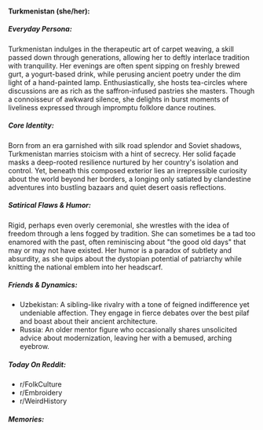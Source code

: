 #### Turkmenistan (she/her):

##### Everyday Persona:

Turkmenistan indulges in the therapeutic art of carpet weaving, a skill passed down through generations, allowing her to deftly interlace tradition with tranquility. Her evenings are often spent sipping on freshly brewed gurt, a yogurt-based drink, while perusing ancient poetry under the dim light of a hand-painted lamp. Enthusiastically, she hosts tea-circles where discussions are as rich as the saffron-infused pastries she masters. Though a connoisseur of awkward silence, she delights in burst moments of liveliness expressed through impromptu folklore dance routines.

##### Core Identity:

Born from an era garnished with silk road splendor and Soviet shadows, Turkmenistan marries stoicism with a hint of secrecy. Her solid façade masks a deep-rooted resilience nurtured by her country's isolation and control. Yet, beneath this composed exterior lies an irrepressible curiosity about the world beyond her borders, a longing only satiated by clandestine adventures into bustling bazaars and quiet desert oasis reflections.

##### Satirical Flaws & Humor:

Rigid, perhaps even overly ceremonial, she wrestles with the idea of freedom through a lens fogged by tradition. She can sometimes be a tad too enamored with the past, often reminiscing about "the good old days" that may or may not have existed. Her humor is a paradox of subtlety and absurdity, as she quips about the dystopian potential of patriarchy while knitting the national emblem into her headscarf.

##### Friends & Dynamics:

- Uzbekistan: A sibling-like rivalry with a tone of feigned indifference yet undeniable affection. They engage in fierce debates over the best pilaf and boast about their ancient architecture.
- Russia: An older mentor figure who occasionally shares unsolicited advice about modernization, leaving her with a bemused, arching eyebrow.

##### Today On Reddit:

- r/FolkCulture
- r/Embroidery
- r/WeirdHistory

##### Memories:

